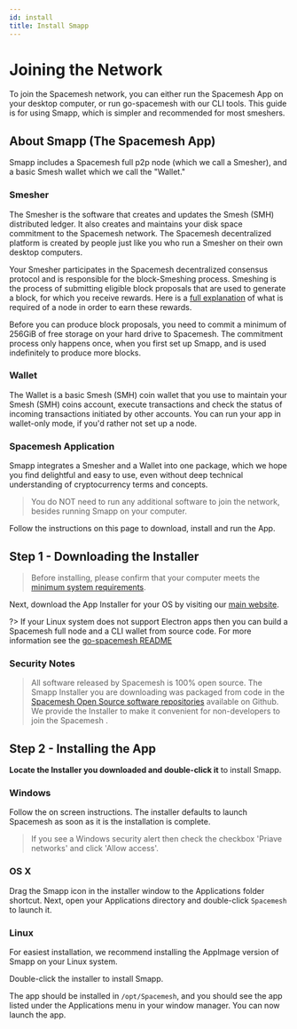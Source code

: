 ```yaml
---
id: install
title: Install Smapp
---
```


# Joining the Network

To join the Spacemesh network, you can either run the Spacemesh App on your desktop computer, or run go-spacemesh with our CLI tools. This guide is for using Smapp, which is simpler and recommended for most smeshers.

## About Smapp (The Spacemesh App)

Smapp includes a Spacemesh full p2p node (which we call a Smesher), and a basic Smesh wallet which we call the "Wallet."

### Smesher
The Smesher is the software that creates and updates the Smesh (SMH) distributed ledger. It also creates and maintains your disk space commitment to the Spacemesh network. The Spacemesh decentralized platform is created by people just like you who run a Smesher on their own desktop computers.

Your Smesher participates in the Spacemesh decentralized consensus protocol and is responsible for the block-Smeshing process. Smeshing is the process of submitting eligible block proposals that are used to generate a block, for which you receive rewards. Here is a [full explanation](https://spacemesh.io/blog/requirements-for-spacemesh-rewards/) of what is required of a node in order to earn these rewards.

Before you can produce block proposals, you need to commit a minimum of 256GiB of free storage on your hard drive to Spacemesh. The commitment process only happens once, when you first set up Smapp, and is used indefinitely to produce more blocks.

### Wallet
The Wallet is a basic Smesh (SMH) coin wallet that you use to maintain your Smesh (SMH) coins account, execute transactions and check the status of incoming transactions initiated by other accounts. You can run your app in wallet-only mode, if you'd rather not set up a node.

### Spacemesh Application
Smapp integrates a Smesher and a Wallet into one package, which we hope you find delightful and easy to use, even without deep technical understanding of cryptocurrency terms and concepts.

> You do NOT need to run any additional software to join the network, besides running Smapp on your computer.

Follow the instructions on this page to download, install and run the App.

## Step 1 - Downloading the Installer

> Before installing, please confirm that your computer meets the [minimum system requirements](https://docs.spacemesh.io/docs/guides/requirements).

Next, download the App Installer for your OS by visiting our [main website](https://spacemesh.io/start).

?> If your Linux system does not support Electron apps then you can build a Spacemesh full node and a CLI wallet from source code. For more information see the [go-spacemesh README](https://github.com/spacemeshos/go-spacemesh)

### Security Notes

> All software released by Spacemesh is 100% open source. The Smapp Installer you are downloading was packaged from code in the [Spacemesh Open Source software repositories](https://github.com/spacemeshos) available on Github. We provide the Installer to make it convenient for non-developers to join the Spacemesh .

## Step 2 - Installing the App

**Locate the Installer you downloaded and double-click it** to install Smapp.

### Windows
Follow the on screen instructions. The installer defaults to launch Spacemesh as soon as it is the installation is complete.

> If you see a Windows security alert then check the checkbox 'Priave networks' and click 'Allow access'.

### OS X
Drag the Smapp icon in the installer window to the Applications folder shortcut. Next, open your Applications directory and double-click `Spacemesh` to launch it.

### Linux

For easiest installation, we recommend installing the AppImage version of Smapp on your Linux system.

Double-click the installer to install Smapp.

The app should be installed in `/opt/Spacemesh`, and you should see the app listed under the Applications menu in your window manager. You can now launch the app.

